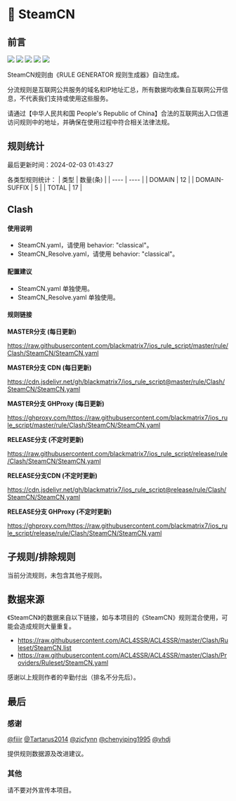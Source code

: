 # 🧸 SteamCN

## 前言

![](https://shields.io/badge/-移除重复规则-ff69b4) ![](https://shields.io/badge/-DOMAIN与DOMAIN--SUFFIX合并-green) ![](https://shields.io/badge/-DOMAIN--SUFFIX间合并-critical) ![](https://shields.io/badge/-DOMAIN--SUFFIX与DOMAIN--KEYWORD合并-blue) ![](https://shields.io/badge/-IP--CIDR(6)合并-blueviolet) 

SteamCN规则由《RULE GENERATOR 规则生成器》自动生成。

分流规则是互联网公共服务的域名和IP地址汇总，所有数据均收集自互联网公开信息，不代表我们支持或使用这些服务。

请通过【中华人民共和国 People's Republic of China】合法的互联网出入口信道访问规则中的地址，并确保在使用过程中符合相关法律法规。

## 规则统计

最后更新时间：2024-02-03 01:43:27

各类型规则统计：
| 类型 | 数量(条)  | 
| ---- | ----  |
| DOMAIN | 12  | 
| DOMAIN-SUFFIX | 5  | 
| TOTAL | 17  | 


## Clash 

#### 使用说明
- SteamCN.yaml，请使用 behavior: "classical"。
- SteamCN_Resolve.yaml，请使用 behavior: "classical"。

#### 配置建议
- SteamCN.yaml 单独使用。
- SteamCN_Resolve.yaml 单独使用。

#### 规则链接
**MASTER分支 (每日更新)**

https://raw.githubusercontent.com/blackmatrix7/ios_rule_script/master/rule/Clash/SteamCN/SteamCN.yaml

**MASTER分支 CDN (每日更新)**

https://cdn.jsdelivr.net/gh/blackmatrix7/ios_rule_script@master/rule/Clash/SteamCN/SteamCN.yaml

**MASTER分支 GHProxy (每日更新)**

https://ghproxy.com/https://raw.githubusercontent.com/blackmatrix7/ios_rule_script/master/rule/Clash/SteamCN/SteamCN.yaml

**RELEASE分支 (不定时更新)**

https://raw.githubusercontent.com/blackmatrix7/ios_rule_script/release/rule/Clash/SteamCN/SteamCN.yaml

**RELEASE分支CDN (不定时更新)**

https://cdn.jsdelivr.net/gh/blackmatrix7/ios_rule_script@release/rule/Clash/SteamCN/SteamCN.yaml

**RELEASE分支 GHProxy (不定时更新)**

https://ghproxy.com/https://raw.githubusercontent.com/blackmatrix7/ios_rule_script/release/rule/Clash/SteamCN/SteamCN.yaml

## 子规则/排除规则


当前分流规则，未包含其他子规则。

## 数据来源

《SteamCN》的数据来自以下链接，如与本项目的《SteamCN》规则混合使用，可能会造成规则大量重复。

- https://raw.githubusercontent.com/ACL4SSR/ACL4SSR/master/Clash/Ruleset/SteamCN.list
- https://raw.githubusercontent.com/ACL4SSR/ACL4SSR/master/Clash/Providers/Ruleset/SteamCN.yaml


感谢以上规则作者的辛勤付出（排名不分先后）。

## 最后

### 感谢

[@fiiir](https://github.com/fiiir) [@Tartarus2014](https://github.com/Tartarus2014) [@zjcfynn](https://github.com/zjcfynn) [@chenyiping1995](https://github.com/chenyiping1995) [@vhdj](https://github.com/vhdj)

提供规则数据源及改进建议。

### 其他

请不要对外宣传本项目。